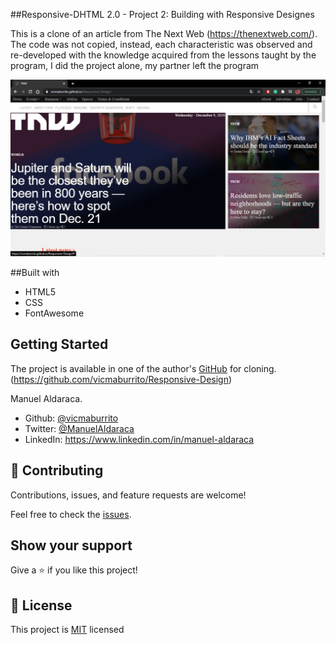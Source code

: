 ##Responsive-DHTML 2.0 - Project 2: Building with Responsive Designes

This is a clone of an article from The Next Web (https://thenextweb.com/). The code was not copied, instead, each characteristic was observed and re-developed with the knowledge acquired from the lessons taught by the program, I did the project alone, my partner left the program

![screenshot](./TNWscreen.jpeg)

##Built with

- HTML5
- CSS
- FontAwesome

## Getting Started

The project is available in one of the author's [GitHub](https://github.com/vicmaburrito/Responsive-Design) for cloning.
(https://github.com/vicmaburrito/Responsive-Design)

Manuel Aldaraca.

- Github: [@vicmaburrito](https://github.com/vicmaburrito)
- Twitter: [@ManuelAldaraca](https://twitter.com/ManuelAldaraca) 
- LinkedIn: https://www.linkedin.com/in/manuel-aldaraca 

## 🤝 Contributing

Contributions, issues, and feature requests are welcome!

Feel free to check the [issues](/).

## Show your support

Give a ⭐️ if you like this project!


## 📝 License

This project is [MIT](lic.url) licensed
